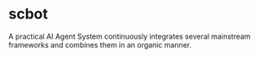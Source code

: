 # scbot
A practical AI Agent System continuously integrates several mainstream frameworks and combines them in an organic manner.
